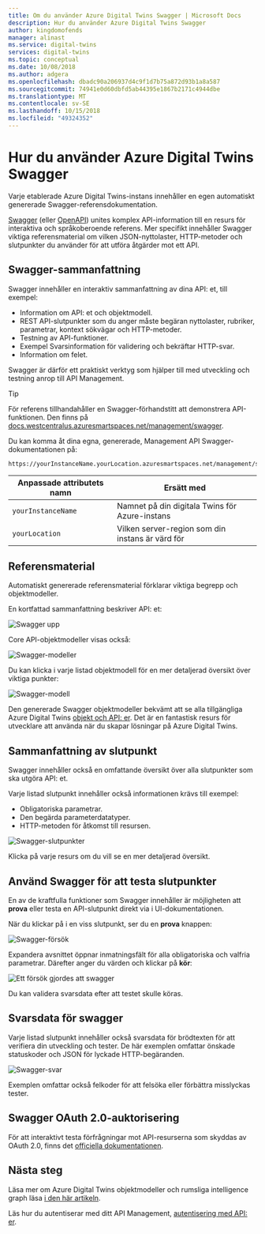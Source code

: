 ```yaml
---
title: Om du använder Azure Digital Twins Swagger | Microsoft Docs
description: Hur du använder Azure Digital Twins Swagger
author: kingdomofends
manager: alinast
ms.service: digital-twins
services: digital-twins
ms.topic: conceptual
ms.date: 10/08/2018
ms.author: adgera
ms.openlocfilehash: dbadc90a206937d4c9f1d7b75a872d93b1a8a587
ms.sourcegitcommit: 74941e0d60dbfd5ab44395e1867b2171c4944dbe
ms.translationtype: MT
ms.contentlocale: sv-SE
ms.lasthandoff: 10/15/2018
ms.locfileid: "49324352"
---
```

# <a name="how-to-use-azure-digital-twins-swagger"></a>Hur du använder Azure Digital Twins Swagger

Varje etablerade Azure Digital Twins-instans innehåller en egen automatiskt genererade Swagger-referensdokumentation.

[Swagger](https://swagger.io/) (eller [OpenAPI](https://www.openapis.org/)) unites komplex API-information till en resurs för interaktiva och språkoberoende referens. Mer specifikt innehåller Swagger viktiga referensmaterial om vilken JSON-nyttolaster, HTTP-metoder och slutpunkter du använder för att utföra åtgärder mot ett API.

## <a name="swagger-summary"></a>Swagger-sammanfattning

Swagger innehåller en interaktiv sammanfattning av dina API: et, till exempel:

* Information om API: et och objektmodell.
* REST API-slutpunkter som du anger måste begäran nyttolaster, rubriker, parametrar, kontext sökvägar och HTTP-metoder.
* Testning av API-funktioner.
* Exempel Svarsinformation för validering och bekräftar HTTP-svar.
* Information om felet.

Swagger är därför ett praktiskt verktyg som hjälper till med utveckling och testning anrop till API Management.

> [!TIP]
> För referens tillhandahåller en Swagger-förhandstitt att demonstrera API-funktionen.
> Den finns på [docs.westcentralus.azuresmartspaces.net/management/swagger](https://docs.westcentralus.azuresmartspaces.net/management/swagger).

Du kan komma åt dina egna, genererade, Management API Swagger-dokumentationen på:

```plaintext
https://yourInstanceName.yourLocation.azuresmartspaces.net/management/swagger
```

| Anpassade attributets namn | Ersätt med |
| --- | --- |
| `yourInstanceName` | Namnet på din digitala Twins för Azure-instans |
| `yourLocation` | Vilken server-region som din instans är värd för |

## <a name="reference-material"></a>Referensmaterial

Automatiskt genererade referensmaterial förklarar viktiga begrepp och objektmodeller.

En kortfattad sammanfattning beskriver API: et:

![Swagger upp][1]

Core API-objektmodeller visas också:

![Swagger-modeller][2]

Du kan klicka i varje listad objektmodell för en mer detaljerad översikt över viktiga punkter:

![Swagger-modell][3]

Den genererade Swagger objektmodeller bekvämt att se alla tillgängliga Azure Digital Twins [objekt och API: er](./concepts-objectmodel-spatialgraph.md). Det är en fantastisk resurs för utvecklare att använda när du skapar lösningar på Azure Digital Twins.

## <a name="endpoint-summary"></a>Sammanfattning av slutpunkt

Swagger innehåller också en omfattande översikt över alla slutpunkter som ska utgöra API: et.

Varje listad slutpunkt innehåller också informationen krävs till exempel:

* Obligatoriska parametrar.
* Den begärda parameterdatatyper.
* HTTP-metoden för åtkomst till resursen.

![Swagger-slutpunkter][4]

Klicka på varje resurs om du vill se en mer detaljerad översikt.

## <a name="using-swagger-to-test-endpoints"></a>Använd Swagger för att testa slutpunkter

En av de kraftfulla funktioner som Swagger innehåller är möjligheten att **prova** eller testa en API-slutpunkt direkt via i UI-dokumentationen.

När du klickar på i en viss slutpunkt, ser du en **prova** knappen:

![Swagger-försök][5]

Expandera avsnittet öppnar inmatningsfält för alla obligatoriska och valfria parametrar. Därefter anger du värden och klickar på **kör**:

![Ett försök gjordes att swagger][6]

Du kan validera svarsdata efter att testet skulle köras.

## <a name="swagger-response-data"></a>Svarsdata för swagger

Varje listad slutpunkt innehåller också svarsdata för brödtexten för att verifiera din utveckling och tester. De här exemplen omfattar önskade statuskoder och JSON för lyckade HTTP-begäranden.

![Swagger-svar][7]

Exemplen omfattar också felkoder för att felsöka eller förbättra misslyckas tester.

## <a name="swagger-oauth-20-authorization"></a>Swagger OAuth 2.0-auktorisering

För att interaktivt testa förfrågningar mot API-resurserna som skyddas av OAuth 2.0, finns det [officiella dokumentationen](https://swagger.io/docs/specification/authentication/oauth2/).

## <a name="next-steps"></a>Nästa steg

Läsa mer om Azure Digital Twins objektmodeller och rumsliga intelligence graph läsa [i den här artikeln](./concepts-objectmodel-spatialgraph.md).

Läs hur du autentiserar med ditt API Management, [autentisering med API: er](./security-authenticating-apis.md).

<!-- Images -->
[1]: media/how-to-use-swagger/swagger_management_top.png
[2]: media/how-to-use-swagger/swagger_management_models.png
[3]: media/how-to-use-swagger/swagger_management_model.png
[4]: media/how-to-use-swagger/swagger_management_endpoints.png
[5]: media/how-to-use-swagger/swagger_management_try.png
[6]: media/how-to-use-swagger/swagger_management_tried.png
[7]: media/how-to-use-swagger/swagger_management_response.png
